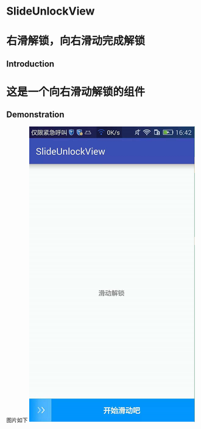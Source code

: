 # SlideUnlockView
右滑解锁，向右滑动完成解锁
==
Introduction
--
这是一个向右滑动解锁的组件
==
Demonstration
--
图片如下
![](https://github.com/Arthurshen98/SlideUnlockView/blob/master/img/img.png) 

